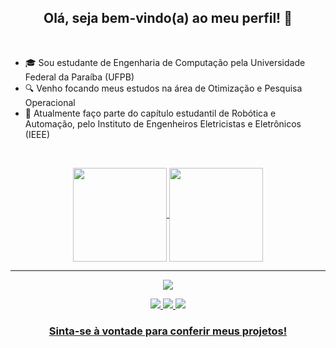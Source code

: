 <h2 align="center"> Olá, seja bem-vindo(a) ao meu perfil! 👋 </h2>
<br>

- 🎓 Sou estudante de Engenharia de Computação pela Universidade Federal da Paraíba (UFPB)
- 🔍 Venho focando meus estudos na área de Otimização e Pesquisa Operacional
- 🤖 Atualmente faço parte do capítulo estudantil de Robótica e Automação, pelo Instituto de Engenheiros Eletricistas e Eletrônicos (IEEE)

<br>
<p align="center"> 
  <a href="https://github.com/anuraghazra/github-readme-stats">
    <img height="150em" align="center" src="https://github-readme-stats.vercel.app/api?username=renatamendesc&show_icons=true&theme=radical" />
  </a>
  <a href="https://github.com/anuraghazra/convoychat">
    <img height="150em" align="center" src="https://github-readme-stats.vercel.app/api/top-langs/?username=renatamendesc&theme=radical&layout=compact" />
  </a>
</p>

---

<p align="center">
  <img src="https://komarev.com/ghpvc/?username=renatamendesc"/>
</p>

<p align="center">
  <a href="https://www.linkedin.com/in/renatamendesc/"><img src="https://img.shields.io/badge/LinkedIn-0077B5?style=for-the-badge&logo=linkedin&logoColor=white"/>
  <a href="https://www.instagram.com/rehmpcampos/"><img src="https://img.shields.io/badge/Instagram-E4405F?style=for-the-badge&logo=instagram&logoColor=white"/>
  <a href="mailto:renatampc0300802@gmail.com"><img src="https://img.shields.io/badge/Gmail-D14836?style=for-the-badge&logo=gmail&logoColor=white"/>
</p> 
    
<h3 align="center"> Sinta-se à vontade para conferir meus projetos! </h3>
